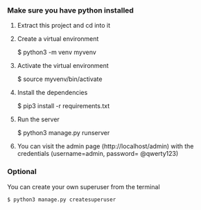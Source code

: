 ### Make sure you have python installed

1. Extract this project and cd into it

2. Create a virtual environment

    $ python3 -m venv myvenv


3. Activate the virtual environment

    $ source myvenv/bin/activate

4. Install the dependencies

    $ pip3 install -r requirements.txt

5. Run the server

    $ python3 manage.py runserver

6. You can visit the admin page (http://localhost/admin) with the credentials (username=admin, password= @qwerty123)

### Optional

You can create your own superuser from the terminal

    $ python3 manage.py createsuperuser


